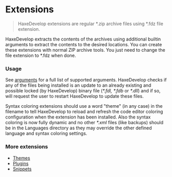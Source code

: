 # Extensions

> HaxeDevelop extensions are regular *.zip archive files using *.fdz file extension. 

HaxeDevelop extracts the contents of the archives using additional builtin arguments to extract the contents to the desired locations. You can create these extensions with normal ZIP archive tools. You just need to change the file extension to *.fdz when done.

### Usage

See <a href="arguments.html">arguments</a> for a full list of supported arguments.
HaxeDevelop checks if any of the files being installed is an update to an already existing and possible locked (by HaxeDevelop) binary file (_*.fdl, *.fdb_ or _*.dll_) and if so, will request the user to restart HaxeDevelop to update these files.

Syntax coloring extensions should use a word "theme" (in any case) in the filename to tell HaxeDevelop to reload and refresh the code editor coloring configuration when the extension has been installed. Also the syntax coloring is now fully dynamic and no other _*.xml_ files (like backups) should be in the Languages directory as they may override the other defined language and syntax coloring settings.

### More extensions

 * [Themes](themes.html)
 * [Plugins](plugins.html)
 * [Snippets](snippets.html)

